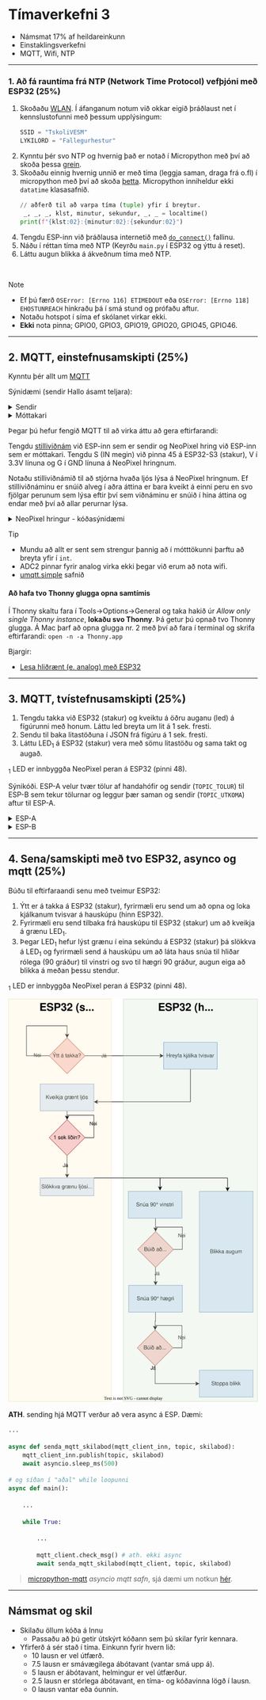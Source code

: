# Tímaverkefni 3

- Námsmat 17% af heildareinkunn
- Einstaklingsverkefni
- MQTT, Wifi, NTP

---

### 1. Að fá rauntíma frá NTP (Network Time Protocol) vefþjóni með ESP32  (**25%**)

1. Skoðaðu [WLAN](https://docs.micropython.org/en/latest/esp32/quickref.html#wlan). Í áfanganum notum við okkar eigið þráðlaust net í kennslustofunni með þessum upplýsingum:
     ```python
     SSID = "TskoliVESM"
     LYKILORD = "Fallegurhestur"
     ```
1. Kynntu þér svo NTP og hvernig það er notað í Micropython með því að skoða þessa [grein](https://bhave.sh/micropython-ntp/).
1. Skoðaðu einnig hvernig unnið er með tíma (leggja saman, draga frá o.fl) í micropython með því að skoða [þetta](https://docs.micropython.org/en/latest/library/time.html). Micropython inniheldur ekki `datatime` klasasafnið.
     ```python
     // aðferð til að varpa tíma (tuple) yfir í breytur.
      _, _, _, klst, minutur, sekundur, _, _ = localtime()
     print(f"{klst:02}:{minutur:02}:{sekundur:02}")
     ```
1. Tengdu ESP-inn við þráðlausa internetið með [`do_connect()`](https://docs.micropython.org/en/latest/esp32/quickref.html#wlan) fallinu.
1. Náðu í réttan tíma með NTP (Keyrðu `main.py` í ESP32 og ýttu á reset). 
1. Láttu augun blikka á ákveðnum tíma með NTP.

<!-- 1. Láttu svo þestta hefjast á 10 sekúndu fresti. -->
   
<br>

> [!Note]
> - Ef þú færð `OSError: [Errno 116] ETIMEDOUT` eða `OSError: [Errno 118] EHOSTUNREACH` hinkraðu þá í smá stund og prófaðu aftur.
> - Notaðu hotspot í síma ef skólanet virkar ekki.
> - **Ekki** nota pinna; GPIO0, GPIO3, GPIO19, GPIO20, GPIO45, GPIO46. 


<!--
Skoðaðu [Timers](https://docs.micropython.org/en/latest/esp32/quickref.html#timers) til að láta tímann uppfærast á ákveðnum fresti.
Bættu við smá `sleep` til að gefa ESP32 smá tíma til að tengjast wifi.
-->

---

## 2. MQTT, einstefnusamskipti (**25%**)

Kynntu þér allt um [MQTT](https://mqtt.org)

Sýnidæmi (sendir Hallo ásamt teljara):

<details>
<summary>Sendir</summary>

```python
from machine import Pin, unique_id
from binascii import hexlify
from time import sleep_ms
from umqtt.simple import MQTTClient

# ------------ Tengjast WIFI -------------
WIFI_SSID = BREYTTU_MÉR
WIFI_LYKILORD = BREYTTU_MÉR

def do_connect():
    import network
    wlan = network.WLAN(network.STA_IF)
    wlan.active(True)
    if not wlan.isconnected():
        print('connecting to network...')
        wlan.connect(WIFI_SSID, WIFI_LYKILORD)
        while not wlan.isconnected():
            pass
    print('network config:', wlan.ifconfig())
    
do_connect()

# ---------------- MQTT ------------------

MQTT_BROKER = "test.mosquitto.org" # eða broker.emqx.io (þarf að vera það sama á sendir og móttakara)
CLIENT_ID = hexlify(unique_id())
TOPIC = b"XXXXkynning" # Settu fyrstu fjóra stafinu úr kennitölunni þinni stað í X-anna

mqtt_client = MQTTClient(CLIENT_ID, MQTT_BROKER, keepalive=60)
mqtt_client.connect()

teljari = 0

while True:
    # the string encode method should be used to convert them to bytes objects.
    skilabod = f"Halló {teljari}".encode()  # UTF-8 er sjálfgefið í encode, til að geta notað íslenska stafi
    mqtt_client.publish(TOPIC, skilabod)

    teljari += 1
    sleep_ms(1000)
```
</details>

<details>
<summary>Móttakari</summary>

```python
from machine import Pin, unique_id
from binascii import hexlify
from time import sleep_ms
from umqtt.simple import MQTTClient

# ------------ Tengjast WIFI -------------
WIFI_SSID = BREYTTU_MÉR
WIFI_LYKILORD = BREYTTU_MÉR

def do_connect():
    import network
    wlan = network.WLAN(network.STA_IF)
    wlan.active(True)
    if not wlan.isconnected():
        print('connecting to network...')
        wlan.connect(WIFI_SSID, WIFI_LYKILORD)
        while not wlan.isconnected():
            pass
    print('network config:', wlan.ifconfig())
    
do_connect()

# ---------------- MQTT ------------------

MQTT_BROKER = "test.mosquitto.org" # eða broker.emqx.io (þarf að vera það sama á sendir og móttakara)
CLIENT_ID = hexlify(unique_id())
TOPIC = b"XXXXkynning" # Settu fyrstu fjóra stafinu úr kennitölunni þinni stað í X-anna

# Callback fall, keyrir þegar skilaboð berast með MQTT
def fekk_skilabod(topic, skilabod):
    print(f"TOPIC: {topic.decode()}, skilaboð: {skilabod.decode()}")
    # ATH. skilaboðin berast sem strengur

mqtt_client = MQTTClient(CLIENT_ID, MQTT_BROKER, keepalive=60)
mqtt_client.set_callback(fekk_skilabod) # callback fallið skilgreint
mqtt_client.connect()
mqtt_client.subscribe(TOPIC)

while True:
   try:
        mqtt_client.check_msg()
   except:
        print("endurtengjast")
        mqtt_client = MQTTClient(CLIENT_ID, MQTT_BROKER, keepalive=60)
        mqtt_client.set_callback(fekk_skilabod) # callback fallið skilgreint
        mqtt_client.connect()
        mqtt_client.subscribe(TOPIC)
   sleep_ms(1000)
```
</details>

Þegar þú hefur fengið MQTT til að virka áttu að gera eftirfarandi:

Tengdu [stilliviðnám](https://cdn-learn.adafruit.com/guides/images/000/002/179/medium800/562-00.jpg) við ESP-inn sem er sendir og NeoPixel hring við ESP-inn sem er móttakari. Tengdu S (IN megin) við pinna 45 á ESP32-S3 (stakur), V í 3.3V línuna og G í GND línuna á NeoPixel hringnum. 

Notaðu stilliviðnámið til að stjórna hvaða ljós lýsa á NeoPixel hringnum. Ef stilliviðnáminu er snúið alveg í aðra áttina er bara kveikt á einni peru en svo fjölgar perunum sem lýsa eftir því sem viðnáminu er snúið í hina áttina og endar með því að allar perurnar lýsa.


<details>
<summary>NeoPixel hringur - kóðasýnidæmi</summary>
<br>

```python

from machine import Pin
from neopixel import NeoPixel
from time import sleep_ms

neo = NeoPixel(Pin(45), 8)   #  8 Leds (0 - 7)

# slökktu á öllum leds
neo.fill([0, 0, 0])

# Allar NeoPixel perurnar lýsa rauðu ljósi í eina sekúndu með fill aðferð.
neo.fill([255, 0, 0])
neo.write()
sleep_ms(1000)

# fjórða LED er lýst með grænum lit
neo[3] = [0, 255, 0]
neo.write()

```

</details>

> [!Tip]
> - Mundu að allt er sent sem strengur þannig að í mótttökunni þarftu að breyta yfir í `int`.
> - ADC2 pinnar fyrir analog virka ekki þegar við erum að nota wifi.
> - [umqtt.simple](https://github.com/micropython/micropython-lib/tree/master/micropython/umqtt.simple) safnið


#### Að hafa tvo Thonny glugga opna samtímis
Í Thonny skaltu fara í Tools->Options->General og taka hakið úr *Allow only single Thonny instance*, **lokaðu svo Thonny**. Þá getur þú opnað tvo Thonny glugga. Á Mac þarf að opna glugga nr. 2 með því að fara í terminal og skrifa eftirfarandi: `open -n -a Thonny.app`

Bjargir: 
- [Lesa hliðrænt (e. analog) með ESP32](https://github.com/VESM1VS/AFANGI/blob/main/Kennsluefni/analog.md#lesi%C3%B0-fr%C3%A1-pinna)

---

## 3. MQTT, tvístefnusamskipti (**25%**)

1. Tengdu takka við ESP32 (stakur) og kveiktu á öðru auganu (led) á fígúrunni með honum. Láttu led breyta um lit á 1 sek. fresti.
1. Sendu til baka litastöðuna í JSON frá fígúru á 1 sek. fresti.
1. Láttu LED<sub>1</sub> á ESP32 (stakur) vera með sömu litastöðu og sama takt og augað.

<sub>1</sub> LED er innbyggða NeoPixel peran á ESP32 (pinni 48).

Sýnikóði. ESP-A velur tvær tölur af handahófir og sendir (`TOPIC_TOLUR`) til ESP-B sem tekur tölurnar og leggur þær saman og sendir (`TOPIC_UTKOMA`) aftur til ESP-A.

<details>
<summary>ESP-A</summary>

```python
from machine import Pin, unique_id
from binascii import hexlify
from time import sleep_ms
from umqtt.simple import MQTTClient
from random import randint

# ------------ Tengjast WIFI -------------
WIFI_SSID = BREYTTU_MÉR
WIFI_LYKILORD = BREYTTU_MÉR

def do_connect():
    import network
    wlan = network.WLAN(network.STA_IF)
    wlan.active(True)
    if not wlan.isconnected():
        print('connecting to network...')
        wlan.connect(WIFI_SSID, WIFI_LYKILORD)
        while not wlan.isconnected():
            pass
    print('network config:', wlan.ifconfig())
    
do_connect()

# ---------------- MQTT ------------------

MQTT_BROKER = "test.mosquitto.org" # eða broker.emqx.io (þarf að vera það sama á sendir og móttakara)
CLIENT_ID = hexlify(unique_id())
TOPIC_TOLUR = b"XXXXtolur" # Settu fyrstu fjóra stafinu úr kennitölunni þinni stað í X-anna
TOPIC_UTKOMA = b"XXXXutkoma"

# Callback fall, keyrir þegar skilaboð berast með MQTT
def fekk_skilabod(topic, skilabod):
    print(f"TOPIC: {topic.decode()}, skilaboð: {skilabod.decode()}")
    # ATH. skilaboðin berast sem strengur

mqtt_client = MQTTClient(CLIENT_ID, MQTT_BROKER, keepalive=60)
mqtt_client.set_callback(fekk_skilabod) # callback fallið skilgreint
mqtt_client.connect()
mqtt_client.subscribe(TOPIC_UTKOMA)

while True:
   try:
        mqtt_client.check_msg()
        skilabod = f"{randint(10,20)} {randint(10,20)}".encode()  # UTF-8 er sjálfgefið í encode, til að geta notað íslenska stafi
        mqtt_client.publish(TOPIC_TOLUR, skilabod)
   except Exception as e:
        print(f"Villa: {e}, endurtengist")
        mqtt_client = MQTTClient(CLIENT_ID, MQTT_BROKER, keepalive=60)
        mqtt_client.set_callback(fekk_skilabod) # callback fallið skilgreint
        mqtt_client.connect()
        mqtt_client.subscribe(TOPIC)
   sleep_ms(1000)

```
</details>

<details>
<summary>ESP-B</summary>
<br>

```python
from machine import Pin, unique_id
from binascii import hexlify
from time import sleep_ms
from umqtt.simple import MQTTClient

# ------------ Tengjast WIFI -------------
WIFI_SSID = BREYTTU_MÉR
WIFI_LYKILORD = BREYTTU_MÉR

def do_connect():
    import network
    wlan = network.WLAN(network.STA_IF)
    wlan.active(True)
    if not wlan.isconnected():
        print('connecting to network...')
        wlan.connect(WIFI_SSID, WIFI_LYKILORD)
        while not wlan.isconnected():
            pass
    print('network config:', wlan.ifconfig())
    
do_connect()

# ---------------- MQTT ------------------

MQTT_BROKER = "test.mosquitto.org" # eða broker.emqx.io (þarf að vera það sama á sendir og móttakara)
CLIENT_ID = hexlify(unique_id())
TOPIC_TOLUR = b"XXXXtolur" # Settu fyrstu fjóra stafinu úr kennitölunni þinni stað í X-anna
TOPIC_UTKOMA = b"XXXXutkoma"

tala_a = 0
tala_b = 0

# Callback fall, keyrir þegar skilaboð berast með MQTT
def fekk_skilabod(topic, skilabod):
    global tala_a, tala_b
    print(f"TOPIC: {topic.decode()}, skilaboð: {skilabod.decode()}")
    # ATH. skilaboðin berast sem strengur
    tala_a, tala_b = skilabod.decode().split()
    tala_a = int(tala_a)
    tala_b = int(tala_b)

mqtt_client = MQTTClient(CLIENT_ID, MQTT_BROKER, keepalive=60)
mqtt_client.set_callback(fekk_skilabod) # callback fallið skilgreint
mqtt_client.connect()
mqtt_client.subscribe(TOPIC_TOLUR)

while True:
   try:
        mqtt_client.check_msg()
        skilabod = f"{tala_a} + {tala_b} = {tala_a + tala_b}".encode()
        mqtt_client.publish(TOPIC_UTKOMA, skilabod)
   except Exception as e:
        print(f"Villa: {e}, endurtengist")
        mqtt_client = MQTTClient(CLIENT_ID, MQTT_BROKER, keepalive=60)
        mqtt_client.set_callback(fekk_skilabod) # callback fallið skilgreint
        mqtt_client.connect()
        mqtt_client.subscribe(TOPIC_TOLUR)
   sleep_ms(1000)


```

</details>

---

## 4. Sena/samskipti með tvo ESP32, asynco og mqtt (**25%**)

Búðu til eftirfaraandi senu með tveimur ESP32:

1. Ýtt er á takka á ESP32 (stakur), fyrirmæli eru send um að opna og loka kjálkanum tvisvar á hauskúpu (hinn ESP32). 
1. Fyrirmæli eru send tilbaka frá hauskúpu til ESP32 (stakur) um að kveikja á grænu LED<sub>1</sub>. 
1. Þegar LED<sub>1</sub> hefur lýst grænu í eina sekúndu á ESP32 (stakur) þá slökkva á LED<sub>1</sub> og fyrirmæli send á hauskúpu um að láta haus snúa til hliðar rólega (90 gráður) til vinstri og svo til hægri 90 gráður, augun eiga að blikka á meðan þessu stendur.

<sub>1</sub> LED er innbyggða NeoPixel peran á ESP32 (pinni 48).

![flæðirit](https://github.com/VESM3/IOT/blob/main/Myndir/V25_v3_4.drawio.svg)


**ATH**. sending hjá MQTT verður að vera async á ESP. Dæmi:
```python
...

async def senda_mqtt_skilabod(mqtt_client_inn, topic, skilabod):
    mqtt_client_inn.publish(topic, skilabod)
    await asyncio.sleep_ms(500)

# og síðan í "aðal" while loopunni
async def main():

    ...

    while True:

        ...
        
        mqtt_client.check_msg() # ath. ekki async
        await senda_mqtt_skilabod(mqtt_client, topic, skilabod)

```

> [micropython-mqtt](https://github.com/peterhinch/micropython-mqtt)  _asyncio mqtt safn_, sjá dæmi um notkun [hér](https://github.com/VESM3/IOT/blob/main/Efni/mqtt_async.md).

---

## Námsmat og skil

- Skilaðu öllum kóða á Innu
  - Passaðu að þú getir útskýrt kóðann sem þú skilar fyrir kennara.
- Yfirferð á sér stað í tíma. Einkunn fyrir hvern lið: 
    - 10 lausn er vel útfærð.
    - 7.5 lausn er smávægilega ábótavant (vantar smá upp á).
    - 5 lausn er ábótavant, helmingur er vel útfærður.
    - 2.5 lausn er stórlega ábótavant, en tíma- og kóðavinna lögð í lausn.
    - 0 lausn vantar eða óunnin.




<!--

> `volume` fallið tekur inn heiltölu á bilinu 0 til og með 30

> [!Tip]
>  - Hafðu tvö MQTT topic, annað fyrir hita og raka en hitt fyrir litastyrk og lit, t.d. `XXXX/hiti_raki` og `XXXX/litur_styrkur`.
>  - Í stað `umqtt.simple` skaltu nota `umqtt.robust` því það er með innbyggða villumeðhöndlun.

Bjargir:
- [DHT11 og micropython](https://docs.micropython.org/en/latest/esp32/quickref.html#dht-driver)

Servo-arnir eiga allir að hreyfast lítillega (ca. 25°).

- [umqtt.simple og robust](https://github.com/micropython/micropython-lib/tree/master/micropython)
- [mqtt söfn](https://awesome-micropython.com/#mqtt)
  
Messages can be sent with a quality of service (QoS),
- At most once - the message is sent only once (fire and forget).
- At least once - until acknowledgement is received (multiple times).
- Exactly once - to ensure only one copy of the message is received (assured delivery).

MQTT supports a keep alive function that checks if the connection is still alive during long gaps between messages.

-->
